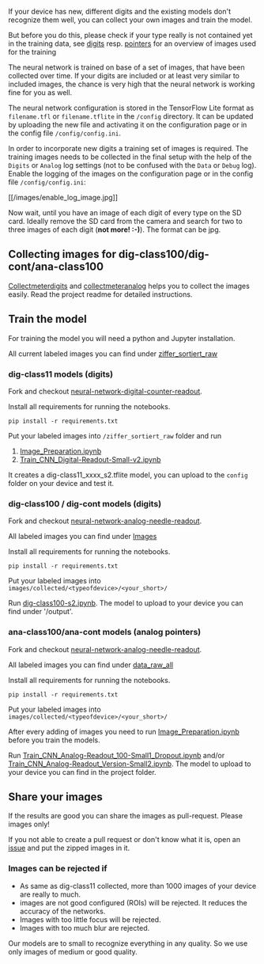 If your device has new, different digits and the existing models don't recognize them well, you can collect your own images and train the model.

But before you do this, please check if your type really is not contained yet in the training data, see [digits](https://jomjol.github.io/neural-network-digital-counter-readout) resp. [pointers](https://jomjol.github.io/neural-network-analog-needle-readout/) for an overview of images used for the training

The neural network is trained on base of a set of images, that have been collected over time. If your digits are included or at least very similar to included images, the chance is very high that the neural network is working fine for you as well.

The neural network configuration is stored in the TensorFlow Lite format as `filename.tfl` or `filename.tflite` in the `/config` directory. It can be updated by uploading the new file and activating it on the configuration page or in the config file `/config/config.ini`.

In order to incorporate new digits a training set of images is required. The training images needs to be collected in the final setup with the help of the `Digits` or `Analog` log settings (not to be confused with the `Data` or `Debug` log). Enable the logging of the images on the configuration page or in the config file `/config/config.ini`:

[[/images/enable_log_image.jpg]]

Now wait, until you have an image of each digit of every type on the SD card. Ideally remove the SD card from the camera and search for two to three images of each digit (**not more! :-)**). The format can be jpg.


## Collecting images for dig-class100/dig-cont/ana-class100

[Collectmeterdigits](https://github.com/haverland/collectmeterdigits) and [collectmeteranalog](https://github.com/haverland/collectmeteranalog) helps you to collect the images easily. Read the project readme for detailed instructions.

## Train the model

For training the model you will need a python and Jupyter installation.

All current labeled images you can find under [ziffer_sortiert_raw](https://github.com/jomjol/neural-network-digital-counter-readout/tree/master/ziffer_sortiert_raw)

### dig-class11 models (digits)

Fork and checkout [neural-network-digital-counter-readout](https://github.com/jomjol/neural-network-digital-counter-readout).

Install all requirements for running the notebooks.

```shell
pip install -r requirements.txt
```

Put your labeled images into `/ziffer_sortiert_raw` folder and run

1. [Image_Preparation.ipynb](https://github.com/jomjol/neural-network-digital-counter-readout/blob/master/Image_Preparation.ipynb)
2. [Train_CNN_Digital-Readout-Small-v2.ipynb](https://github.com/jomjol/neural-network-digital-counter-readout/blob/master/Train_CNN_Digital-Readout-Small-v2.ipynb)

It creates a dig-class11_xxxx_s2.tflite model, you can upload to the `config` folder on your device and test it. 


### dig-class100 / dig-cont models (digits)

Fork and checkout [neural-network-analog-needle-readout](https://github.com/jomjol/neural-network-analog-needle-readout).

All labeled images you can find under [Images](https://github.com/haverland/Tenth-of-step-of-a-meter-digit/tree/master/images)

Install all requirements for running the notebooks.

```shell
pip install -r requirements.txt
```

Put your labeled images into `images/collected/<typeofdevice>/<your_short>/`

Run [dig-class100-s2.ipynb](https://github.com/haverland/Tenth-of-step-of-a-meter-digit/blob/master/dig-class100-s2.ipynb). The model to upload to your device you can find under '/output'.



### ana-class100/ana-cont models (analog pointers)

Fork and checkout [neural-network-analog-needle-readout](https://github.com/jomjol/neural-network-analog-needle-readout).

All labeled images you can find under [data_raw_all](https://github.com/jomjol/neural-network-analog-needle-readout/tree/main/data_raw_all)

Install all requirements for running the notebooks.

```shell
pip install -r requirements.txt
```

Put your labeled images into `images/collected/<typeofdevice>/<your_short>/`

After every adding of images you need to run [Image_Preparation.ipynb](https://github.com/jomjol/neural-network-analog-needle-readout/blob/main/Image_Preparation.ipynb) before you train the models.

Run [Train_CNN_Analog-Readout_100-Small1_Dropout.ipynb](https://github.com/jomjol/neural-network-analog-needle-readout/blob/main/Train_CNN_Analog-Readout_100-Small1_Dropout.ipynb) and/or [Train_CNN_Analog-Readout_Version-Small2.ipynb](https://github.com/jomjol/neural-network-analog-needle-readout/blob/main/Train_CNN_Analog-Readout_Version-Small2.ipynb). The model to upload to your device you can find in the project folder.


## Share your images

If the results are good you can share the images as pull-request. Please images only!

If you not able to create a pull request or don't know what it is, open an [issue](https://github.com/jomjol/AI-on-the-edge-device/issues) and put the zipped images in it.

### Images can be rejected if

* As same as dig-class11 collected, more than 1000 images of your device are really to much. 
* images are not good configured (ROIs) will be rejected. It reduces the accuracy of the networks.
* Images with too little focus will be rejected. 
* Images with too much blur are rejected.

Our models are to small to recognize everything in any quality. So we use only images of medium or good quality.
